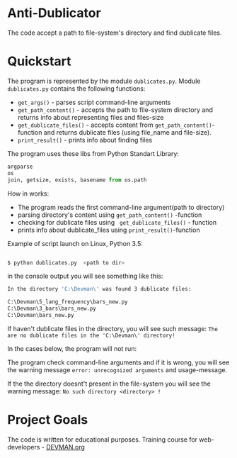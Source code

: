 


# Anti-Dublicator

The code accept a path to  file-system's directory and find dublicate files.


# Quickstart

The program is represented by the module ```dublicates.py```.
Module ```dublicates.py``` contains the following functions:

- ```get_args()``` - parses script command-line arguments
- ```get_path_content()``` - accepts the path to file-system directory and returns info about representing files and files-size
- ```get_dublicate_files()``` - accepts content from ```get_path_content()```-function and returns dublicate files (using file_name  and file-size).
- ```print_result()``` - prints info about finding files



The program uses these libs from Python Standart Library:

```python
argparse
os
join, getsize, exists, basename from os.path 
```

How in works:
- The program reads  the first command-line argument(path to directory)
- parsing directory's content using  ```get_path_content()``` -function
- checking for dublicate files using ``` get_dublicate_files()``` - function
- prints info about dublicate_files using ```print_result()```-function

Example of script launch on Linux, Python 3.5:

```bash

$ python dublicates.py  <path to dir>

```
in the console  output you will see something  like this:
```bash
In the directory 'C:\Devman\' was found 3 dublicate files:

C:\Devman\5_lang_frequency\bars_new.py
C:\Devman\3_bars\bars_new.py
C:\Devman\bars_new.py
```
If haven't dublicate files in the directory, you will see such message:
```The are no dublicate files in the 'C:\Devman\' directory!```

In the cases below, the program will not run:

The program check command-line arguments and if it is wrong,  you will see the warning message ```error: unrecognized arguments``` and usage-message.

If the the directory doesnt't present in the file-system you will see the warning message:
```No such directory <directory> !```


# Project Goals

The code is written for educational purposes. Training course for web-developers - [DEVMAN.org](https://devman.org)



